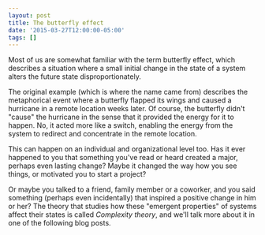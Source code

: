 ```yaml
---
layout: post
title: The butterfly effect
date: '2015-03-27T12:00:00-05:00'
tags: []
---
```

Most of us are somewhat familiar with the term butterfly effect, which describes a situation where a small initial change in the state of a system alters the future state disproportionately.

The original example (which is where the name came from) describes the metaphorical event where a butterfly flapped its wings and caused a hurricane in a remote location weeks later. Of course, the butterfly didn't "cause" the hurricane in the sense that it provided the energy for it to happen. No, it acted more like a switch, enabling the energy from the system to redirect and concentrate in the remote location.

This can happen on an individual and organizational level too. Has it ever happened to you that something you've read or heard created a major, perhaps even lasting change? Maybe it changed the way how you see things, or motivated you to start a project?

Or maybe you talked to a friend, family member or a coworker, and you said something (perhaps even incidentally) that inspired a positive change in him or her? The theory that studies how these "emergent properties" of systems affect their states is called *Complexity theory*, and we'll talk more about it in one of the following blog posts.
